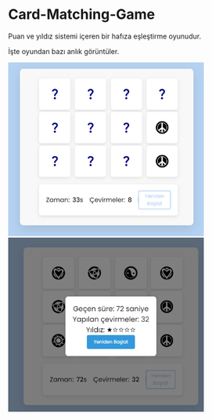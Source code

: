 # Card-Matching-Game
Puan ve yıldız sistemi içeren bir hafıza eşleştirme oyunudur.

İşte oyundan bazı anlık görüntüler.

<img src="/images/Oyun.png" width="400"/>
<img src="/images/LastScreen.png" width="400"/>
